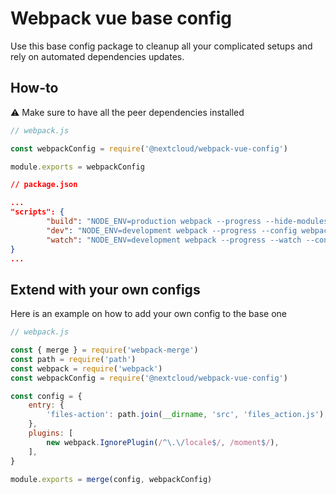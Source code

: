 # Webpack vue base config

Use this base config package to cleanup all your complicated setups and rely on automated dependencies updates.

## How-to
:warning: Make sure to have all the peer dependencies installed 

```js
// webpack.js

const webpackConfig = require('@nextcloud/webpack-vue-config')

module.exports = webpackConfig
```

```json
// package.json

...
"scripts": {
		"build": "NODE_ENV=production webpack --progress --hide-modules --config webpack.js",
		"dev": "NODE_ENV=development webpack --progress --config webpack.js",
		"watch": "NODE_ENV=development webpack --progress --watch --config webpack.js",
}
...
```

## Extend with your own configs
Here is an example on how to add your own  config to the base one

```js
// webpack.js

const { merge } = require('webpack-merge')
const path = require('path')
const webpack = require('webpack')
const webpackConfig = require('@nextcloud/webpack-vue-config')

const config = {
	entry: {
		'files-action': path.join(__dirname, 'src', 'files_action.js'),
	},
	plugins: [
		new webpack.IgnorePlugin(/^\.\/locale$/, /moment$/),
	],
}

module.exports = merge(config, webpackConfig)
```
